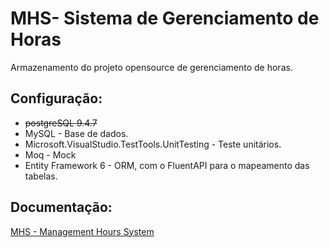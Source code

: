 # MHS- Sistema de Gerenciamento de Horas
Armazenamento do projeto opensource de gerenciamento de horas.

## Configuração:

- ~~postgreSQL 9.4.7~~
- MySQL - Base de dados.
- Microsoft.VisualStudio.TestTools.UnitTesting - Teste unitários.
- Moq - Mock
- Entity Framework 6 - ORM, com o FluentAPI para o mapeamento das tabelas.

## Documentação:

[MHS - Management Hours System](https://www.gitbook.com/book/fbrump/management-hours-system/welcome 'Ir para a documentação')
